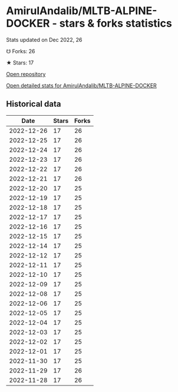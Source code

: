 # AmirulAndalib/MLTB-ALPINE-DOCKER - stars & forks statistics

Stats updated on Dec 2022, 26

☋ Forks: 26

★ Stars: 17

[Open repository](https://github.com/AmirulAndalib/MLTB-ALPINE-DOCKER)

[Open detailed stats for AmirulAndalib/MLTB-ALPINE-DOCKER](https://reviewgithub.com/rep/AmirulAndalib/MLTB-ALPINE-DOCKER)

## Historical data
| Date | Stars | Forks |
|------|-------|-------|
| 2022-12-26 | 17 | 26 | 
| 2022-12-25 | 17 | 26 | 
| 2022-12-24 | 17 | 26 | 
| 2022-12-23 | 17 | 26 | 
| 2022-12-22 | 17 | 26 | 
| 2022-12-21 | 17 | 26 | 
| 2022-12-20 | 17 | 25 | 
| 2022-12-19 | 17 | 25 | 
| 2022-12-18 | 17 | 25 | 
| 2022-12-17 | 17 | 25 | 
| 2022-12-16 | 17 | 25 | 
| 2022-12-15 | 17 | 25 | 
| 2022-12-14 | 17 | 25 | 
| 2022-12-12 | 17 | 25 | 
| 2022-12-11 | 17 | 25 | 
| 2022-12-10 | 17 | 25 | 
| 2022-12-09 | 17 | 25 | 
| 2022-12-08 | 17 | 25 | 
| 2022-12-06 | 17 | 25 | 
| 2022-12-05 | 17 | 25 | 
| 2022-12-04 | 17 | 25 | 
| 2022-12-03 | 17 | 25 | 
| 2022-12-02 | 17 | 25 | 
| 2022-12-01 | 17 | 25 | 
| 2022-11-30 | 17 | 25 | 
| 2022-11-29 | 17 | 26 | 
| 2022-11-28 | 17 | 26 | 

